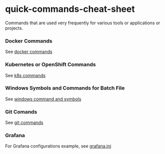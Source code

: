 # quick-commands-cheat-sheet

Commands that are used very frequently for various tools or applications or projects.

### Docker Commands
See [docker commands](quick-commands-cheat-sheet/docker-commands)

### Kubernetes or OpenShift Commands
See [k8s commands](quick-commands-cheat-sheet/kubernetes)

### Windows Symbols and Commands for Batch File 
See [windows command and symbols](quick-commands-cheat-sheet/windows-batch-file)

### Git Comands
See [git commands](/git)

### Grafana
For Grafana configurations example, see [grafana.ini](quick-commands-cheat-sheet/grafana-ini)
